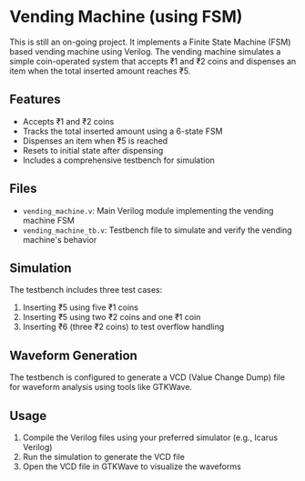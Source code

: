 # Vending Machine (using FSM)

This is still an on-going project. It implements a Finite State Machine (FSM) based vending machine using Verilog. The vending machine simulates a simple coin-operated system that accepts ₹1 and ₹2 coins and dispenses an item when the total inserted amount reaches ₹5.

## Features

- Accepts ₹1 and ₹2 coins
- Tracks the total inserted amount using a 6-state FSM
- Dispenses an item when ₹5 is reached
- Resets to initial state after dispensing
- Includes a comprehensive testbench for simulation

## Files

- `vending_machine.v`: Main Verilog module implementing the vending machine FSM
- `vending_machine_tb.v`: Testbench file to simulate and verify the vending machine's behavior

## Simulation

The testbench includes three test cases:
1. Inserting ₹5 using five ₹1 coins
2. Inserting ₹5 using two ₹2 coins and one ₹1 coin
3. Inserting ₹6 (three ₹2 coins) to test overflow handling

## Waveform Generation

The testbench is configured to generate a VCD (Value Change Dump) file for waveform analysis using tools like GTKWave.

## Usage

1. Compile the Verilog files using your preferred simulator (e.g., Icarus Verilog)
2. Run the simulation to generate the VCD file
3. Open the VCD file in GTKWave to visualize the waveforms
